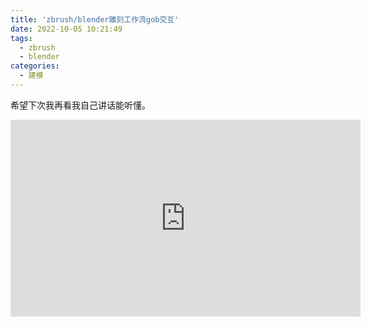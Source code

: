 ```yaml
---
title: 'zbrush/blender雕刻工作流gob交互'
date: 2022-10-05 10:21:49
tags: 
  - zbrush
  - blender
categories:
  - 建模
---
```

  <meta name="referrer" content="no-referrer">

希望下次我再看我自己讲话能听懂。

<iframe width="560" height="315" src="https://www.youtube.com/embed/MCCNIRBPKcI" title="YouTube video player" frameborder="0" allow="accelerometer; autoplay; clipboard-write; encrypted-media; gyroscope; picture-in-picture; web-share" allowfullscreen></iframe>